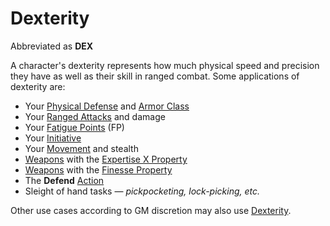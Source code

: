 # Dexterity

Abbreviated as **DEX**

A character's dexterity represents how much physical speed and precision they have as well as their skill in ranged combat. Some applications of dexterity are:

- Your [Physical Defense](../Derived%20Statistics/Physical%20Defense.md) and [Armor Class](../Derived%20Statistics/Armor%20Class.md)
- Your [Ranged Attacks](../../Game%20Procedures/Combat/Ranged%20Attack.md) and damage
- Your [Fatigue Points](../Derived%20Statistics/Fatigue%20Points.md) (FP)
- Your [Initiative](../../Game%20Procedures/Combat/Initiative.md)
- Your [Movement](../../Game%20Procedures/Combat/Movement.md) and stealth
- [Weapons](../../Items%20and%20Gear/Weapons/Weapons.md) with the [Expertise X Property](../../Items%20and%20Gear/Weapon%20Properties/Expertise%20X%20Property.md)
- [Weapons](../../Items%20and%20Gear/Weapons/Weapons.md) with the [Finesse Property](../../Items%20and%20Gear/Weapon%20Properties/Finesse%20Property.md)
- The **Defend** [Action](../../Game%20Procedures/Core%20Procedures/Action.md)
- Sleight of hand tasks — *pickpocketing, lock-picking, etc.*

Other use cases according to GM discretion may also use [Dexterity]().
